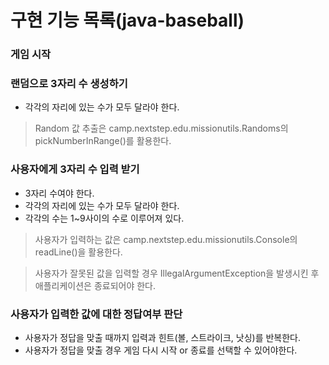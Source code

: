 # 구현 기능 목록(java-baseball)

### 게임 시작

### 랜덤으로 3자리 수 생성하기
- 각각의 자리에 있는 수가 모두 달라야 한다.
> Random 값 추출은 camp.nextstep.edu.missionutils.Randoms의 pickNumberInRange()를 활용한다.

### 사용자에게 3자리 수 입력 받기
- 3자리 수여야 한다.
- 각각의 자리에 있는 수가 모두 달라야 한다.
- 각각의 수는 1~9사이의 수로 이루어져 있다.
> 사용자가 입력하는 값은 camp.nextstep.edu.missionutils.Console의 readLine()을 활용한다.

> 사용자가 잘못된 값을 입력할 경우 IllegalArgumentException을 발생시킨 후 애플리케이션은 종료되어야 한다.

### 사용자가 입력한 값에 대한 정답여부 판단
- 사용자가 정답을 맞출 때까지 입력과 힌트(볼, 스트라이크, 낫싱)를 반복한다.
- 사용자가 정답을 맞출 경우 게임 다시 시작 or 종료를 선택할 수 있어야한다.